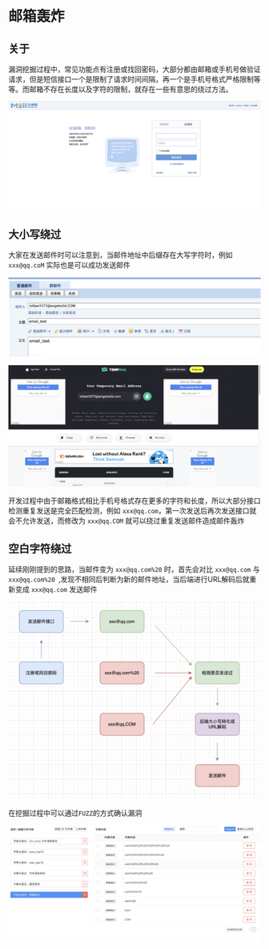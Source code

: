 # 邮箱轰炸

## 关于

漏洞挖掘过程中，常见功能点有注册或找回密码，大部分都由邮箱或手机号做验证请求，但是短信接口一个是限制了请求时间间隔，再一个是手机号格式严格限制等等。而邮箱不存在长度以及字符的限制，就存在一些有意思的绕过方法。

![image-20220506094512073](../../../.vuepress/public/img/image-20220506094512073.png)

## 大小写绕过

大家在发送邮件时可以注意到，当邮件地址中后缀存在大写字符时，例如 `xxx@qq.coM` 实际也是可以成功发送邮件

![image-20220506095926088](../../../.vuepress/public/img/image-20220506095926088.png)

![image-20220506100004831](../../../.vuepress/public/img/image-20220506100004831.png)

开发过程中由于邮箱格式相比手机号格式存在更多的字符和长度，所以大部分接口检测重复发送是完全匹配检测，例如 `xxx@qq.com`，第一次发送后再次发送接口就会不允许发送，而修改为 `xxx@qq.COM` 就可以绕过重复发送邮件造成邮件轰炸

## 空白字符绕过

延续刚刚提到的思路，当邮件变为 `xxx@qq.com%20` 时，首先会对比 `xxx@qq.com` 与 `xxx@qq.com%20 `,发现不相同后判断为新的邮件地址，当后端进行URL解码后就重新变成 `xxx@qq.com` 发送邮件

![image-20220506102254536](../../../.vuepress/public/img/image-20220506102254536.png)

在挖掘过程中可以通过`FUZZ`的方式确认漏洞

![image-20220506101103276](../../../.vuepress/public/img/image-20220506101103276.png)
